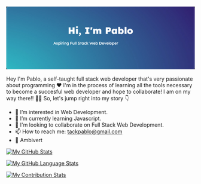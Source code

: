 [![Pablo's GitHub Banner](./assets/header.png)](https://github.com/tackpablo)

Hey I'm Pablo, a self-taught full stack web developer that's very passionate about programming ❤️ I'm in the process of learning all the tools necessary to become a succesful web developer and hope to collaborate! I am on my way there!! 💃💃 So, let's jump right into my story 👇

- 👀 I’m interested in Web Development.
- 🌱 I’m currently learning Javascript.
- 👭 I'm looking to collaborate on Full Stack Web Development.
- 📫 How to reach me: tackpablo@gmail.com
- 💃 Ambivert


[![My GitHub Stats](https://github-readme-stats.vercel.app/api/?username=tackpablo&count_private=true&theme=react&showicons=true)]()

[![My GitHub Language Stats](https://github-readme-stats.vercel.app/api/top-langs/?username=tackpablo&langs_count=5&theme=react)]()

[![My Contribution Stats](https://github-contribution-stats.vercel.app/api/?username=tackpablo)](https://github.com/tackpablo/github-contribution-stats/)
